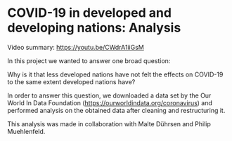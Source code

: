 # COVID-19 in developed and developing nations: Analysis

Video summary: https://youtu.be/CWdrA1iiGsM

In this project we wanted to answer one broad question:

Why is it that less developed nations have not felt the effects on COVID-19 to the same extent developed nations have?

In order to answer this question, we downloaded a data set by the Our World In Data Foundation (https://ourworldindata.org/coronavirus) and performed analysis on the obtained data after cleaning and restructuring it.

This analysis was made in collaboration with Malte Dührsen and Philip Muehlenfeld.
